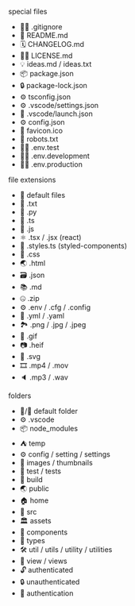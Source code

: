 special files

- 🤷‍♀️ .gitignore
- 📰 README.md
- 🗓 CHANGELOG.md
- 👩‍⚖️ LICENSE.md
- 💡 ideas.md / ideas.txt
- 📦 package.json
- 🔒 package-lock.json
- ⚙️ tsconfig.json
- ⚙️ .vscode/settings.json
- 🚀 .vscode/launch.json
- ⚙️ config.json
- 🌠 favicon.ico
- 🤖 robots.txt
- 👩‍🔬 .env.test
- 👷‍♂️ .env.development
- 👨‍🚀 .env.production

file extensions

- 📄 default files
- 📝 .txt
- 🐍 .py
- 📘 .ts
- 📒 .js
- ⚛️ .tsx / .jsx (react)
- 💅 .styles.ts (styled-components)
- 💄 .css
- 🌏 .html
- 🗃 .json
- 📚 .md
- 🤐 .zip
- ⚙️ .env / .cfg / .config
- 🚀 .yml / .yaml
- 🏞 .png / .jpg / .jpeg
- 💃 .gif
- 📷 .heif
- 🎨 .svg
- 🎞 .mp4 / .mov
- 🔈 .mp3 / .wav

folders

- 📁/📂 default folder
- ⚙️ .vscode
- 📦 node_modules
- ⛺️ temp
- ⚙️ config / setting / settings
- 🌠 images / thumbnails
- 🧪 test / tests
- 🔨 build
- 🌏 public
- 🏠 home
- 🚰 src
- 🏛 assets
- 🧱 components
- 🔣 types
- 🛠 util / utils / utility / utilities
- 👀 view / views
- 🔓 authenticated
- 🔒 unauthenticated
- 🔐 authentication
